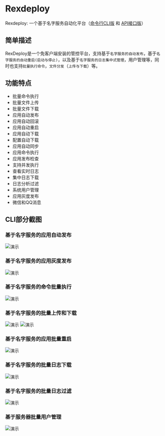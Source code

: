 # Rexdeploy

Rexdeploy: 一个基于名字服务自动化平台（[命令行CLI版](https://book.osichina.net/an-zhuang.html) 和 [API接口版](https://book.osichina.net/api-an-zhuang.html)）

## 简单描述

RexDeploy是一个免客户端安装的管控平台，支持基于`名字服务的自动发布`，基于`名字服务的自动重启(启动与停止)`，以及基于`名字服务的日志集中式管理`，用户管理等，同时也支持`批量执行命令`，`文件分发`（`上传与下载`）等。

## 功能特点

* 批量命令执行
* 批量文件上传
* 批量文件下载
* 应用自动发布
* 应用自动回滚
* 应用自动重启
* 应用自动下载
* 配置自动下载
* 应用自动同步
* 应用命令执行
* 应用发布检查
* 支持并发执行
* 查看实时日志
* 集中日志下载
* 日志分析过滤
* 系统用户管理
* 应用灰度发布
* 微信和QQ消息

## CLI部分截图

### 基于名字服务的应用自动发布
![演示](../assets/release2.gif)

### 基于名字服务的应用灰度发布
![演示](../assets/deploy-last.gif)

### 基于名字服务的命令批量执行
![演示](../assets/uptime.gif)

### 基于名字服务的批量上传和下载
![演示](../assets/upload1.gif)
![演示](../assets/download1.gif)

### 基于名字服务的应用批量重启
![演示](../assets/service1.gif)

### 基于名字服务的批量日志下载
![演示](../assets/getLog1.gif)

### 基于名字服务的批量日志过滤
![演示](../assets/grepLog1.gif)

### 基于服务器批量用户管理
![演示](../assets/user.gif)


